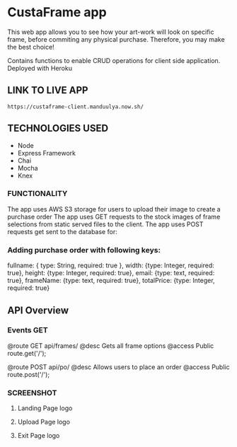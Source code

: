 # CustaFrame app

This web app allows you to see how your art-work will look on specific frame, before commiting any physical purchase. Therefore, you may make the best choice!

Contains functions to enable CRUD operations for client side application. Deployed with Heroku

## LINK TO LIVE APP

```
https://custaframe-client.manduulya.now.sh/
```

## TECHNOLOGIES USED

- Node
- Express Framework
- Chai
- Mocha
- Knex

### FUNCTIONALITY

The app uses AWS S3 storage for users to upload their image to create a purchase order
The app uses GET requests to the stock images of frame selections from static served files to the client.
The app uses POST requests get sent to the database for:

### Adding purchase order with following keys:

fullname: { type: String, required: true },
width: {type: Integer, required: true},
height: {type: Integer, required: true},
email: {type: text, required: true},
frameName: {type: text, required: true},
totalPrice: {type: Integer, required: true}

## API Overview

### Events GET

@route GET api/frames/ @desc Gets all frame options @access Public
route.get('/');

@route POST api/po/ @desc Allows users to place an order @access Public
route.post('/');

### SCREENSHOT

1. Landing Page
   logo

2. Upload Page
   logo

3. Exit Page
   logo
